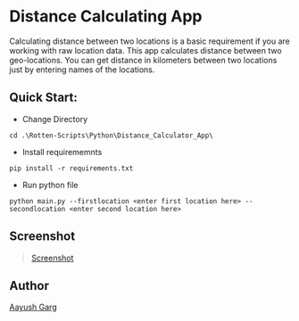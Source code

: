 # Distance Calculating App
Calculating distance between two locations is a basic requirement if you are working with raw location data. This app calculates distance between two geo-locations. You can get distance in kilometers between two locations just by entering names of the locations.

## Quick Start:
  
- Change Directory

``` cd .\Rotten-Scripts\Python\Distance_Calculator_App\ ```
      
- Install requirememnts

`pip install -r requirements.txt`
      
- Run python file

`python main.py --firstlocation <enter first location here> --secondlocation <enter second location here>`
      
## Screenshot

<blockquote class="imgur-embed-pub" lang="en" data-id="a/fz13QZU" data-context="false" ><a href="//imgur.com/a/fz13QZU">Screenshot</a></blockquote>

## Author
[Aayush Garg](https://github.com/Aayush-hub)
